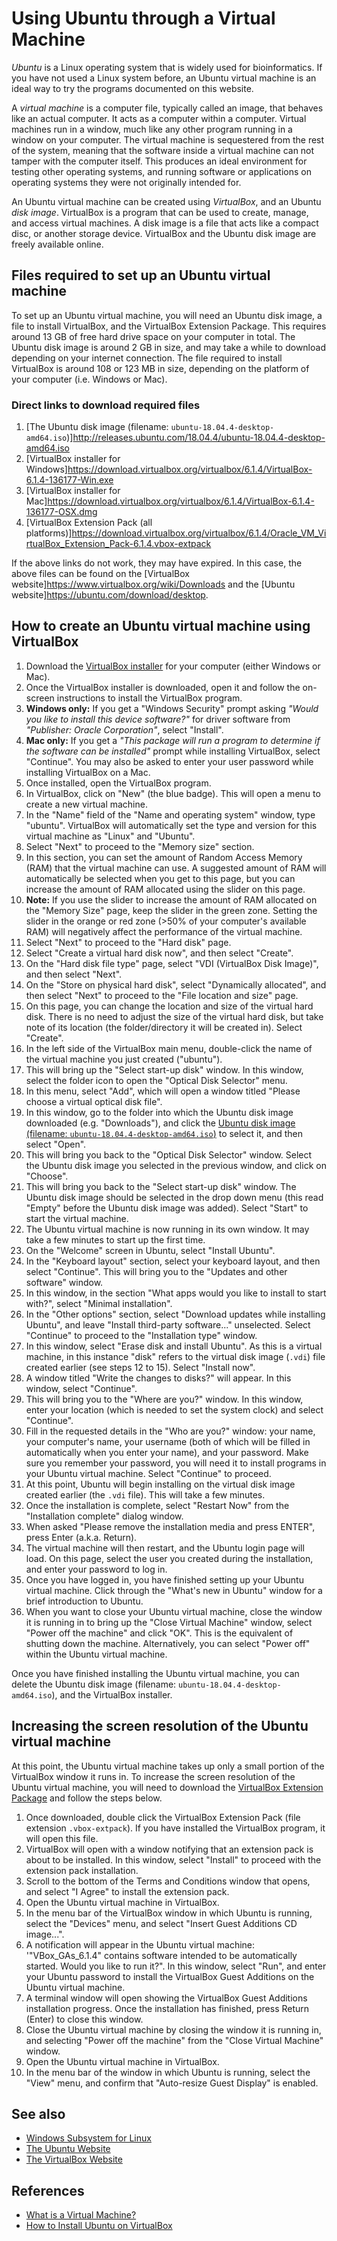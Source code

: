 # Using Ubuntu through a Virtual Machine

*Ubuntu* is a Linux operating system that is widely used for bioinformatics.
If you have not used a Linux system before, an Ubuntu virtual machine is an ideal way to try the programs documented on this website.

A *virtual machine* is a computer file, typically called an image, that behaves like an actual computer.
It acts as a computer within a computer.
Virtual machines run in a window, much like any other program running in a window on your computer.
The virtual machine is sequestered from the rest of the system, meaning that the software inside a virtual machine can not tamper with the computer itself.
This produces an ideal environment for testing other operating systems, and running software or applications on operating systems they were not originally intended for.

An Ubuntu virtual machine can be created using *VirtualBox*, and an Ubuntu *disk image*.
VirtualBox is a program that can be used to create, manage, and access virtual machines.
A disk image is a file that acts like a compact disc, or another storage device.
VirtualBox and the Ubuntu disk image are freely available online.

## Files required to set up an Ubuntu virtual machine

To set up an Ubuntu virtual machine, you will need an Ubuntu disk image, a file to install VirtualBox, and the VirtualBox Extension Package.
This requires around 13 GB of free hard drive space on your computer in total.
The Ubuntu disk image is around 2 GB in size, and may take a while to download depending on your internet connection.
The file required to install VirtualBox is around 108 or 123 MB in size, depending on the platform of your computer (i.e. Windows or Mac).

### Direct links to download required files

1. [The Ubuntu disk image (filename: `ubuntu-18.04.4-desktop-amd64.iso`)]<http://releases.ubuntu.com/18.04.4/ubuntu-18.04.4-desktop-amd64.iso>
2. [VirtualBox installer for Windows]<https://download.virtualbox.org/virtualbox/6.1.4/VirtualBox-6.1.4-136177-Win.exe>
3. [VirtualBox installer for Mac]<https://download.virtualbox.org/virtualbox/6.1.4/VirtualBox-6.1.4-136177-OSX.dmg>
4. [VirtualBox Extension Pack (all platforms)]<https://download.virtualbox.org/virtualbox/6.1.4/Oracle_VM_VirtualBox_Extension_Pack-6.1.4.vbox-extpack>

If the above links do not work, they may have expired.
In this case, the above files can be found on the [VirtualBox website]<https://www.virtualbox.org/wiki/Downloads> and the [Ubuntu website]<https://ubuntu.com/download/desktop>.

## How to create an Ubuntu virtual machine using VirtualBox

1. Download the [VirtualBox installer](#direct-links-to-download-required-files) for your computer (either Windows or Mac).
2. Once the VirtualBox installer is downloaded, open it and follow the on-screen instructions to install the VirtualBox program.
3. **Windows only:** If you get a "Windows Security" prompt asking *"Would you like to install this device software?"* for driver software from *"Publisher: Oracle Corporation"*, select "Install".
4. **Mac only:** If you get a *"This package will run a program to determine if the software can be installed"* prompt while installing VirtualBox, select "Continue". You may also be asked to enter your user password while installing VirtualBox on a Mac.
5. Once installed, open the VirtualBox program.
6. In VirtualBox, click on "New" (the blue badge). This will open a menu to create a new virtual machine.
7. In the "Name" field of the "Name and operating system" window, type "ubuntu". VirtualBox will automatically set the type and version for this virtual machine as "Linux" and "Ubuntu".
8. Select "Next" to proceed to the "Memory size" section.
9. In this section, you can set the amount of Random Access Memory (RAM) that the virtual machine can use. A suggested amount of RAM will automatically be selected when you get to this page, but you can increase the amount of RAM allocated using the slider on this page.
10. **Note:** If you use the slider to increase the amount of RAM allocated on the "Memory Size" page, keep the slider in the green zone. Setting the slider in the orange or red zone (>50% of your computer's available RAM) will negatively affect the performance of the virtual machine.
11. Select "Next" to proceed to the "Hard disk" page.
12. Select "Create a virtual hard disk now", and then select "Create".
13. On the "Hard disk file type" page, select "VDI (VirtualBox Disk Image)", and then select "Next".
14. On the "Store on physical hard disk", select "Dynamically allocated", and then select "Next" to proceed to the "File location and size" page.
15. On this page, you can change the location and size of the virtual hard disk. There is no need to adjust the size of the virtual hard disk, but take note of its location (the folder/directory it will be created in). Select "Create".
16. In the left side of the VirtualBox main menu, double-click the name of the virtual machine you just created ("ubuntu").
17. This will bring up the "Select start-up disk" window. In this window, select the folder icon to open the "Optical Disk Selector" menu.
18. In this menu, select "Add", which will open a window titled "Please choose a virtual optical disk file".
19. In this window, go to the folder into which the Ubuntu disk image downloaded (e.g. "Downloads"), and click the [Ubuntu disk image (filename: `ubuntu-18.04.4-desktop-amd64.iso`)](#direct-links-to-download-required-files) to select it, and then select "Open".
20. This will bring you back to the "Optical Disk Selector" window. Select the Ubuntu disk image you selected in the previous window, and click on "Choose".
21. This will bring you back to the "Select start-up disk" window. The Ubuntu disk image should be selected in the drop down menu (this read "Empty" before the Ubuntu disk image was added). Select "Start" to start the virtual machine.
22. The Ubuntu virtual machine is now running in its own window. It may take a few minutes to start up the first time.
23. On the "Welcome" screen in Ubuntu, select "Install Ubuntu".
24. In the "Keyboard layout" section, select your keyboard layout, and then select "Continue". This will bring you to the "Updates and other software" window.
25. In this window, in the section "What apps would you like to install to start with?", select "Minimal installation".
26. In the "Other options" section, select "Download updates while installing Ubuntu", and leave "Install third-party software..." unselected. Select "Continue" to proceed to the "Installation type" window.
27. In this window, select "Erase disk and install Ubuntu". As this is a virtual machine, in this instance "disk" refers to the virtual disk image (`.vdi`) file created earlier (see steps 12 to 15). Select "Install now".
28. A window titled "Write the changes to disks?" will appear. In this window, select "Continue".
29. This will bring you to the "Where are you?" window. In this window, enter your location (which is needed to set the system clock) and select "Continue".
30. Fill in the requested details in the "Who are you?" window: your name, your computer's name, your username (both of which will be filled in automatically when you enter your name), and your password. Make sure you remember your password, you will need it to install programs in your Ubuntu virtual machine. Select "Continue" to proceed.
31. At this point, Ubuntu will begin installing on the virtual disk image created earlier (the `.vdi` file). This will take a few minutes.
32. Once the installation is complete, select "Restart Now" from the "Installation complete" dialog window.
33. When asked "Please remove the installation media and press ENTER", press Enter (a.k.a. Return).
34. The virtual machine will then restart, and the Ubuntu login page will load. On this page, select the user you created during the installation, and enter your password to log in.
35. Once you have logged in, you have finished setting up your Ubuntu virtual machine. Click through the "What's new in Ubuntu" window for a brief introduction to Ubuntu.
36. When you want to close your Ubuntu virtual machine, close the window it is running in to bring up the "Close Virtual Machine" window, select "Power off the machine" and click "OK". This is the equivalent of shutting down the machine. Alternatively, you can select "Power off" within the Ubuntu virtual machine.

Once you have finished installing the Ubuntu virtual machine, you can delete the Ubuntu disk image (filename: `ubuntu-18.04.4-desktop-amd64.iso`), and the VirtualBox installer.

## Increasing the screen resolution of the Ubuntu virtual machine

At this point, the Ubuntu virtual machine takes up only a small portion of the VirtualBox window it runs in.
To increase the screen resolution of the Ubuntu virtual machine, you will need to download the [VirtualBox Extension Package](#direct-links-to-download-required-files) and follow the steps below.

1. Once downloaded, double click the VirtualBox Extension Pack (file extension `.vbox-extpack`). If you have installed the VirtualBox program, it will open this file.
2. VirtualBox will open with a window notifying that an extension pack is about to be installed. In this window, select "Install" to proceed with the extension pack installation.
3. Scroll to the bottom of the Terms and Conditions window that opens, and select "I Agree" to install the extension pack.
4. Open the Ubuntu virtual machine in VirtualBox.
5. In the menu bar of the VirtualBox window in which Ubuntu is running, select the "Devices" menu, and select "Insert Guest Additions CD image...".
6. A notification will appear in the Ubuntu virtual machine: '"VBox_GAs_6.1.4" contains software intended to be automatically started. Would you like to run it?". In this window, select "Run", and enter your Ubuntu password to install the VirtualBox Guest Additions on the Ubuntu virtual machine.
7. A terminal window will open showing the VirtualBox Guest Additions installation progress. Once the installation has finished, press Return (Enter) to close this window.
8. Close the Ubuntu virtual machine by closing the window it is running in, and selecting "Power off the machine" from the "Close Virtual Machine" window.
9. Open the Ubuntu virtual machine in VirtualBox.
10. In the menu bar of the window in which Ubuntu is running, select the "View" menu, and confirm that "Auto-resize Guest Display" is enabled.

## See also

- [Windows Subsystem for Linux](wsl.md)
- [The Ubuntu Website](https://ubuntu.com/)
- [The VirtualBox Website](https://www.virtualbox.org/)

## References

- [What is a Virtual Machine?](https://azure.microsoft.com/en-us/overview/what-is-a-virtual-machine/)
- [How to Install Ubuntu on VirtualBox](https://www.wikihow.com/Install-Ubuntu-on-VirtualBox)
